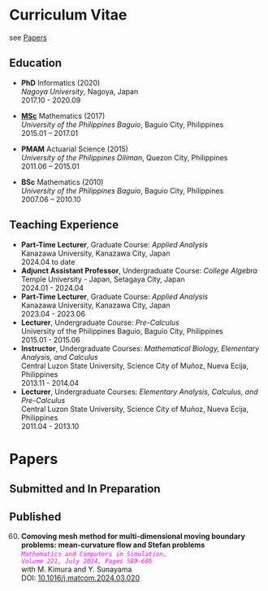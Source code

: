 # Curriculum Vitae
see [Papers](#Papers)
## Education
- **PhD** Informatics (2020) <br /> 
*Nagoya University*, Nagoya, Japan <br /> 
2017.10 - 2020.09
  
- **[MSc](https://dmcsweb.upb.edu.ph)** Mathematics (2017) <br /> 
*University of the Philippines Baguio*, Baguio City, Philippines <br /> 
2015.01 – 2017.01

- **PMAM** Actuarial Science (2015) <br /> 
*University of the Philippines Diliman*, Quezon City, Philippines <br /> 
2011.06 – 2015.01

- **BSc** Mathematics (2010) <br /> 
*University of the Philippines Baguio*, Baguio City, Philippines <br /> 
2007.06 – 2010.10


## Teaching Experience
- **Part-Time Lecturer**, Graduate Course: *Applied Analysis* <br />
  Kanazawa University, Kanazawa City, Japan  <br />
  2024.04 to date
- **Adjunct Assistant Professor**, Undergraduate Course: *College Algebra* <br />
  Temple University - Japan, Setagaya City, Japan <br />
  2024.01 - 2024.04
- **Part-Time Lecturer**, Graduate Course: *Applied Analysis* <br />
  Kanazawa University, Kanazawa City, Japan <br />
  2023.04 - 2023.06
- **Lecturer**, Undergraduate Course: *Pre-Calculus* <br />
  University of the Philippines Baguio, Baguio City, Philippines <br />
  2015.01 - 2015.06
- **Instructor**, Undergraduate Courses: *Mathematical Biology, Elementary Analysis, and Calculus*  <br />
  Central Luzon State University, Science City of Muñoz, Nueva Ecija, Philippines  <br />
  2013.11 - 2014.04
- **Lecturer**, Undergraduate Courses: *Elementary Analysis, Calculus, and Pre-Calculus*  <br />
  Central Luzon State University, Science City of Muñoz, Nueva Ecija, Philippines  <br />
  2011.04 - 2013.10


# Papers
## Submitted and In Preparation

## Published
60. **Comoving mesh method for multi-dimensional moving boundary problems: mean-curvature flow and Stefan problems**  <br />
    *<code style="color:fuchsia">Mathematics and Computers in Simulation, Volume 221, July 2024, Pages 589-605</code>*  <br />
    with M. Kimura and Y. Sunayama  <br />
    DOI: [10.1016/j.matcom.2024.03.020](https://doi.org/10.1016/j.matcom.2024.03.020)
    

